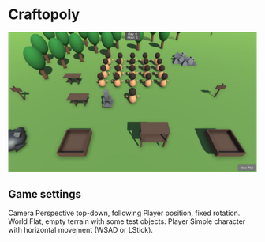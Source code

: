 # Craftopoly
![](/screen01.jpg)
## Game settings
Camera
Perspective top-down, following Player position, fixed rotation.
World
Flat, empty terrain with some test objects.
Player
Simple character with horizontal movement (WSAD or LStick).

